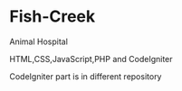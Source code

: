 # Fish-Creek
Animal Hospital 

 HTML,CSS,JavaScript,PHP and CodeIgniter
 
 CodeIgniter part is in different repository
